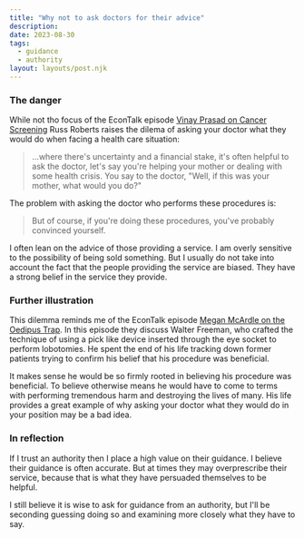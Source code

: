 ```yaml
---
title: "Why not to ask doctors for their advice"
description:
date: 2023-08-30
tags:
  - guidance
  - authority
layout: layouts/post.njk
---
```


### The danger

While not tho focus of the EconTalk episode [Vinay Prasad on Cancer Screening](https://www.econtalk.org/vinay-prasad-on-cancer-screening/) Russ Roberts raises the dilema of asking your doctor what they would do when facing a health care situation:

> …where there's uncertainty and a financial stake, it's often helpful to ask the doctor, let's say you're helping your mother or dealing with some health crisis. You say to the doctor, "Well, if this was your mother, what would you do?"

The problem with asking the doctor who performs these procedures is:

> But of course, if you're doing these procedures, you've probably convinced yourself.

I often lean on the advice of those providing a service. I am overly sensitive to the possibility of being sold something. But I usually do not take into account the fact that the people providing the service are biased. They have a strong belief in the service they provide.

### Further illustration

This dilemma reminds me of the EconTalk episode [Megan McArdle on the Oedipus Trap](https://www.econtalk.org/megan-mcardle-on-the-oedipus-trap/). In this episode they discuss Walter Freeman, who crafted the technique of using a pick like device inserted through the eye socket to perform lobotomies. He spent the end of his life tracking down former patients trying to confirm his belief that his procedure was beneficial.

It makes sense he would be so firmly rooted in believing his procedure was beneficial. To believe otherwise means he would have to come to terms with performing tremendous harm and destroying the lives of many. His life provides a great example of why asking your doctor what they would do in your position may be a bad idea.

### In reflection

If I trust an authority then I place a high value on their guidance. I believe their guidance is often accurate. But at times they may overprescribe their service, because that is what they have persuaded themselves to be helpful.

I still believe it is wise to ask for guidance from an authority, but I'll be seconding guessing doing so and examining more closely what they have to say.
